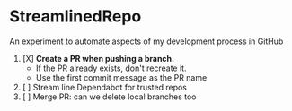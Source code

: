 # StreamlinedRepo
An experiment to automate aspects of my development process in GitHub

1. [X] **Create a PR when pushing a branch.** 
    - If the PR already exists, don't recreate it. 
    - Use the first commit message as the PR name 
2. [ ] Stream line Dependabot for trusted repos
3. [ ] Merge PR: can we delete local branches too